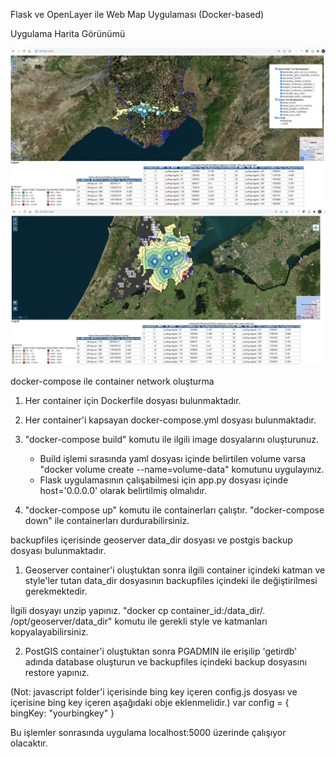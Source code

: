 Flask ve OpenLayer ile Web Map Uygulaması (Docker-based)

Uygulama Harita Görünümü

<img src='/flask/static/images/Adana.png'>

<img src='/flask/static/images/Amsterdam.png'>

docker-compose ile container network oluşturma

1. Her container için Dockerfile dosyası bulunmaktadır.

2. Her container'i kapsayan docker-compose.yml dosyası bulunmaktadır.

3. "docker-compose build" komutu ile ilgili image dosyalarını oluşturunuz. 
    - Build işlemi sırasında yaml dosyası içinde belirtilen volume varsa "docker volume create --name=volume-data"  komutunu uygulayınız.
	 - Flask uygulamasının çalışabilmesi için app.py dosyası içinde host='0.0.0.0' olarak belirtilmiş olmalıdır.

4. "docker-compose up"  komutu ile containerları çalıştır. 
   "docker-compose down" ile containerları durdurabilirsiniz. 
   

backupfiles içerisinde geoserver data_dir dosyası ve postgis backup dosyası bulunmaktadır. 

1. Geoserver container'i oluştuktan sonra ilgili container içindeki katman ve style'ler tutan data_dir dosyasının backupfiles içindeki ile değiştirilmesi gerekmektedir.

  İlgili dosyayı unzip yapınız.  "docker cp container_id:/data_dir/.  /opt/geoserver/data_dir" komutu ile gerekli style ve katmanları kopyalayabilirsiniz.  

2. PostGIS container'i oluştuktan sonra PGADMIN ile erişilip 'getirdb' adında database oluşturun ve backupfiles içindeki backup dosyasını restore yapınız. 



(Not: javascript folder'i içerisinde bing key içeren config.js dosyası ve içerisine bing key içeren aşağıdaki obje eklenmelidir.)
var config = { 
    bingKey: "yourbingkey"
}

Bu işlemler sonrasında uygulama localhost:5000 üzerinde çalışıyor olacaktır. 
